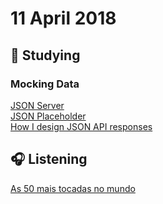 # 11 April 2018

## :book: Studying 
### Mocking Data
[JSON Server](https://github.com/typicode/json-server)  
[JSON Placeholder](https://jsonplaceholder.typicode.com/)  
[How I design JSON API responses](https://medium.com/@shazow/how-i-design-json-api-responses-71900f00f2db)  

## :headphones: Listening
[As 50 mais tocadas no mundo](https://open.spotify.com/user/spotifycharts/playlist/37i9dQZEVXbMDoHDwVN2tF)  
